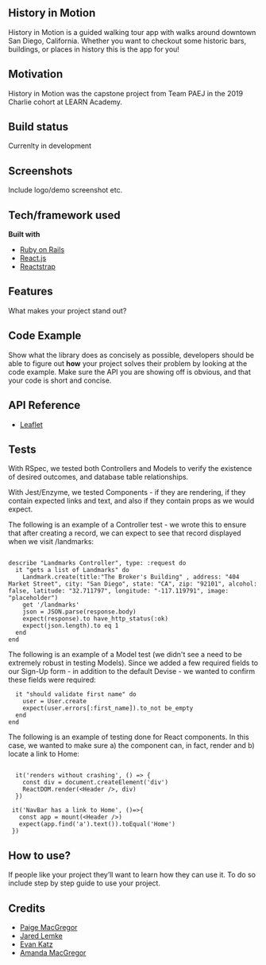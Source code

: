 ## History in Motion 
History in Motion is a guided walking tour app with walks around downtown San Diego, California. Whether you want to checkout some historic bars, buildings, or places in history this is the app for you!

## Motivation
History in Motion was the capstone project from Team PAEJ in the 2019 Charlie cohort at LEARN Academy.

## Build status
Currenlty in development 
 
## Screenshots
Include logo/demo screenshot etc.

## Tech/framework used

<b>Built with</b>
- [Ruby on Rails](https://rubyonrails.org/)
- [React.js](https://reactjs.org/)
- [Reactstrap](https://reactstrap.github.io/)

## Features
What makes your project stand out?

## Code Example
Show what the library does as concisely as possible, developers should be able to figure out **how** your project solves their problem by looking at the code example. Make sure the API you are showing off is obvious, and that your code is short and concise.

## API Reference

- [Leaflet](https://leafletjs.com/)

## Tests
With RSpec, we tested both Controllers and Models to verify the existence of desired outcomes, and database table relationships.

With Jest/Enzyme, we tested Components - if they are rendering, if they contain expected links and text, and also if they contain props as we would expect.


The following is an example of a Controller test - we wrote this to ensure that after creating a record, we can expect to see that record displayed when we visit /landmarks:

```require 'rails_helper'

describe "Landmarks Controller", type: :request do
  it "gets a list of Landmarks" do
    Landmark.create(title:"The Broker's Building" , address: "404 Market Street", city: "San Diego", state: "CA", zip: "92101", alcohol: false, latitude: "32.711797", longitude: "-117.119791", image: "placeholder")
    get '/landmarks'
    json = JSON.parse(response.body)
    expect(response).to have_http_status(:ok)
    expect(json.length).to eq 1
  end
end
```

The following is an example of a Model test (we didn't see a need to be extremely robust in testing Models). Since we added a few required fields to our Sign-Up form - in addition to the default Devise - we wanted to confirm these fields were required:

```RSpec.describe User, type: :model do
  it "should validate first name" do
    user = User.create
    expect(user.errors[:first_name]).to_not be_empty
  end
end
```

The following is an example of testing done for React components.  In this case, we wanted to make sure a) the component can, in fact, render and b) locate a link to Home:

```Enzyme.configure({ adapter: new Adapter() });

  it('renders without crashing', () => {
    const div = document.createElement('div')
    ReactDOM.render(<Header />, div)
  })

 it('NavBar has a link to Home', ()=>{
   const app = mount(<Header />)
   expect(app.find('a').text()).toEqual('Home')
 })
 ```

## How to use?
If people like your project they’ll want to learn how they can use it. To do so include step by step guide to use your project.

## Credits
- [Paige MacGregor](https://github.com/paigem33)
- [Jared Lemke](https://github.com/JL347)
- [Evan Katz](https://github.com/evankatz14)
- [Amanda MacGregor](https://github.com/amandamacgregor)